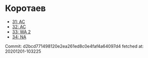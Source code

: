 # Коротаев
- [31: AC](31.md)
- [32: AC](32.md)
- [33: WA 2](33.md)
- [34: NA](34.md)

Commit: d2bcd771498120e2ea261ed8c0e4faf4a64097d4
 fetched at: 20201201-103225
